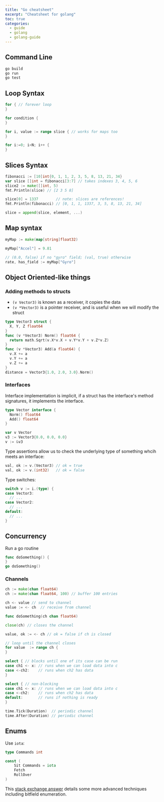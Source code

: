 ```yaml
---
title: "Go cheatsheet"
excerpt: "Cheatsheet for golang"
toc: true
categories:
  - guide
  - golang
  - golang-guide
---
```


## Command Line

```sh
go build
go run
go test
```

## Loop Syntax

```go
for { // forever loop
}
```
```go
for condition { 
}
```
```go
for i, value := range slice { // works for maps too
}
```
```go
for i:=0; i<N; i++ {
}
```

## Slices Syntax

```go
fibonacci := [10]int{0, 1, 1, 2, 3, 5, 8, 13, 21, 34}
var slice []int = fibonacci[3:7] // takes indexes 3, 4, 5, 6
slice2 := make([]int, 5)
fmt.Println(slice) // [2 3 5 8]
```
```go
slice[0] = 1337        // note: slices are references!
fmt.Println(fibonacci) // [0, 1, 1, 1337, 3, 5, 8, 13, 21, 34]
```
```go
slice = append(slice, element, ...)
```

## Map syntax

```go
myMap := make(map[string]float32)
```
```go
myMap["Accel"] = 9.81
```
```go
// (0.0, false) if no "gyro" field; (val, true) otherwise
rate, has_field := myMap["Gyro"] 
```

## Object Oriented-like things

### Adding methods to structs

- `(v Vector3)` is known as a receiver, it copies the data
- `(v *Vector3)` is a pointer receiver, and is useful when we will modify the struct

```go
type Vector3 struct {
  X, Y, Z float64
}
func (v *Vector3) Norm() float64 {
  return math.Sqrt(v.X*v.X + v.Y*v.Y + v.Z*v.Z)
}
func (v *Vector3) Add(a float64) {
  v.X += a
  v.Y += a
  v.Z += a
}
distance = Vector3{1.0, 2.0, 3.0}.Norm()
```

### Interfaces

Interface implementation is implicit, if a struct has the interface's method signatures, it implements the interface.

```go
type Vector interface {
  Norm() float64
  Add() float64
}

var v Vector
v3 := Vector3{0.0, 0.0, 0.0}
v := &v3
```

Type assertions allow us to check the underlying type of something whcih meets an interface:
```go
val, ok := v.(Vector3) // ok = true
val, ok := v.(int32)   // ok = false
```

Type switches:
```go
switch v := i.(type) {
case Vector3:
  // ...
case Vector2:
  // ...
default:
  // ...
}
```

## Concurrency 

Run a go routine
```go
func doSomething() {
}
go doSomething()
```

### Channels

```go
ch := make(chan float64)
ch := make(chan float64, 100) // buffer 100 entries
```

```go
ch <- value // send to channel
value := <- ch  // receive from channel
```

```go
func doSomething(ch chan float64)
```

```go
close(ch) // closes the channel
```

```go
value, ok := <- ch // ok = false if ch is closed
```

```go
// loop until the channel closes 
for value  := range ch {
}
```

```go
select { // blocks until one of its case can be run
case ch1 <- x: // runs when we can load data into c
case <-ch2:    // runs when ch2 has data
}
```
```go
select { // non-blocking
case ch1 <- x: // runs when we can load data into c
case <-ch2:    // runs when ch2 has data
default:       // runs if nothing is ready
}
```
```go
time.Tick(Duration)  // periodic channel
time.After(Duration) // periodic channel
```

## Enums

Use `iota`:

```go
type Commands int

const (
    Sit Commands = iota
    Fetch
    RollOver
)
```

This [stack exchange answer](https://stackoverflow.com/questions/14426366/what-is-an-idiomatic-way-of-representing-enums-in-go) details some more advanced techniques including bitfield enumeration.